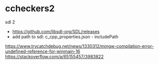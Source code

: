 # ccheckers2

sdl 2
- https://github.com/libsdl-org/SDL/releases
- add path to sdl: c_cpp_properties.json - includePath

https://www.trycatchdebug.net/news/1330312/mingw-compilation-error-undefined-reference-for-winmain-16
https://stackoverflow.com/a/65155457/3983822